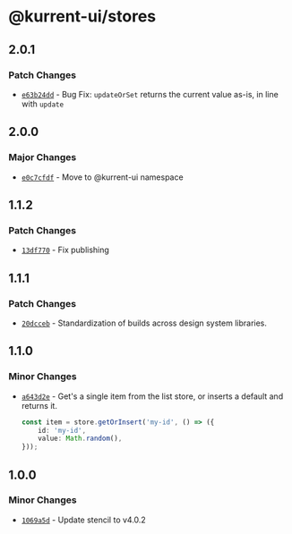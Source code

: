 # @kurrent-ui/stores

## 2.0.1

### Patch Changes

-   [`e63b24dd`](https://github.com/EventStore/Design-System/commit/e63b24ddb98f52cafaf6c47abb1dfaf5b91c0609) - Bug Fix: `updateOrSet` returns the current value as-is, in line with `update`

## 2.0.0

### Major Changes

-   [`e0c7cfdf`](https://github.com/EventStore/Design-System/commit/e0c7cfdf8c14e5bb5183e0c9f8c947e44fb8f368) - Move to @kurrent-ui namespace

## 1.1.2

### Patch Changes

-   [`13df770`](https://github.com/EventStore/Design-System/commit/13df7704117fdc1fc483bd2d3c05925e6229b061) - Fix publishing

## 1.1.1

### Patch Changes

-   [`20dcceb`](https://github.com/EventStore/Design-System/commit/20dccebe11067986fd5eb31aa7f9e5bf03063017) - Standardization of builds across design system libraries.

## 1.1.0

### Minor Changes

-   [`a643d2e`](https://github.com/EventStore/Design-System/commit/a643d2e58260d4cfac589deae5faafb60cd11f14) - Get's a single item from the list store, or inserts a default and returns it.

    ```ts
    const item = store.getOrInsert('my-id', () => ({
        id: 'my-id',
        value: Math.random(),
    }));
    ```

## 1.0.0

### Minor Changes

-   [`1069a5d`](https://github.com/EventStore/Design-System/commit/1069a5d3af7986c56fd616049402315a59bc438c) - Update stencil to v4.0.2
